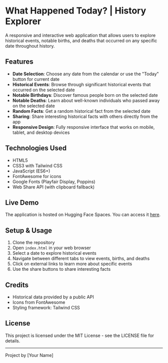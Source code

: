 # What Happened Today? | History Explorer

A responsive and interactive web application that allows users to explore historical events, notable births, and deaths that occurred on any specific date throughout history.

## Features

- **Date Selection**: Choose any date from the calendar or use the "Today" button for current date
- **Historical Events**: Browse through significant historical events that occurred on the selected date
- **Notable Birthdays**: Discover famous people born on the selected date
- **Notable Deaths**: Learn about well-known individuals who passed away on the selected date
- **Random Facts**: Get a random historical fact from the selected date
- **Sharing**: Share interesting historical facts with others directly from the app
- **Responsive Design**: Fully responsive interface that works on mobile, tablet, and desktop devices

## Technologies Used

- HTML5
- CSS3 with Tailwind CSS
- JavaScript (ES6+)
- FontAwesome for icons
- Google Fonts (Playfair Display, Poppins)
- Web Share API (with clipboard fallback)

## Live Demo

The application is hosted on Hugging Face Spaces. You can access it [here](https://huggingface.co/spaces/yourusername/what).

## Setup & Usage

1. Clone the repository
2. Open `index.html` in your web browser
3. Select a date to explore historical events
4. Navigate between different tabs to view events, births, and deaths
5. Click on external links to learn more about specific events
6. Use the share buttons to share interesting facts

## Credits

- Historical data provided by a public API
- Icons from FontAwesome
- Styling framework: Tailwind CSS

## License

This project is licensed under the MIT License - see the LICENSE file for details.

---

Project by [Your Name]